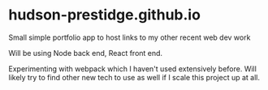 # hudson-prestidge.github.io
Small simple portfolio app to host links to my other recent web dev work

Will be using Node back end, React front end.

Experimenting with webpack which I haven't used extensively before.
Will likely try to find other new tech to use as well if I scale this project up at all.

